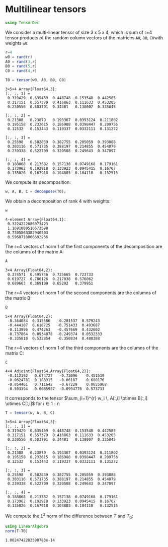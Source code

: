 
# Multilinear tensors


```julia
using TensorDec
```

We consider a multi-linear tensor of size 3 x 5 x 4, which is sum of r=4 tensor products of the random column vectors of the matrices `A0`, `B0`, `C0`with weights `w0`:


```julia
r=4
w0 = rand(r)
A0 = rand(3,r)
B0 = rand(5,r)
C0 = rand(4,r)

T0 = tensor(w0, A0, B0, C0)
```




    3×5×4 Array{Float64,3}:
    [:, :, 1] =
     0.319429  0.635469  0.448748  0.153548  0.442585
     0.317151  0.557379  0.416863  0.111633  0.453205
     0.230556  0.503791  0.34481   0.138007  0.335045
    
    [:, :, 2] =
     0.21308   0.23879   0.193367  0.0393124  0.211802
     0.195158  0.232615  0.186988  0.0398447  0.209756
     0.12532   0.153443  0.119337  0.0332111  0.131272
    
    [:, :, 3] =
     0.25598   0.582839  0.382755  0.205059  0.393088
     0.303116  0.571735  0.388197  0.214855  0.454079
     0.239338  0.522709  0.320508  0.249643  0.347097
    
    [:, :, 4] =
     0.188868  0.213582  0.157138  0.0749168  0.179161
     0.173962  0.192918  0.133923  0.0945415  0.16767 
     0.135026  0.167918  0.104803  0.104118   0.132515



We compute its decomposition:


```julia
w, A, B, C = decompose(T0);
```

We obtain a decomposition of rank 4 with weights:


```julia
w
```




    4-element Array{Float64,1}:
     0.3224222686073423
     1.1691009516673598
     0.7305863382940503
     0.5968718066692266



The r=4 vectors of norm 1 of the first components of the decomposition are the columns of the matrix A:  


```julia
A
```




    3×4 Array{Float64,2}:
     0.374571  0.495746  0.725665  0.723733
     0.619727  0.786126  0.217038  0.576062
     0.689663  0.369109  0.65292   0.379951



The r=4 vectors  of norm 1 of the second components are the columns of the matrix B: 


```julia
B
```




    5×4 Array{Float64,2}:
     -0.364084  0.315586   -0.201537  0.579243 
     -0.444107  0.618725   -0.751433  0.493687 
     -0.113996  0.474263   -0.457669  0.432602 
     -0.737864  0.0934078  -0.249374  0.0532333
     -0.335818  0.532854   -0.350834  0.480388 



The r=4 vectors of norm 1 of the third components are the columns of the matrix C:


```julia
C
```




    4×4 Adjoint{Float64,Array{Float64,2}}:
     -0.112192   0.674727   -0.73096    0.451539 
     -0.0624781  0.183315   -0.06187    0.680176 
     -0.854461   0.711642   -0.67229    0.0655968
     -0.503394   0.0685937  -0.0994776  0.573733 



It corresponds to the tensor $\sum_{i=1}^{r} w_i \, A[:,i] \otimes B[:,i] \otimes C[:,i]$ for $i \in 1:r$:


```julia
T = tensor(w, A, B, C)
```




    3×5×4 Array{Float64,3}:
    [:, :, 1] =
     0.319429  0.635469  0.448748  0.153548  0.442585
     0.317151  0.557379  0.416863  0.111633  0.453205
     0.230556  0.503791  0.34481   0.138007  0.335045
    
    [:, :, 2] =
     0.21308   0.23879   0.193367  0.0393124  0.211802
     0.195158  0.232615  0.186988  0.0398447  0.209756
     0.12532   0.153443  0.119337  0.0332111  0.131272
    
    [:, :, 3] =
     0.25598   0.582839  0.382755  0.205059  0.393088
     0.303116  0.571735  0.388197  0.214855  0.454079
     0.239338  0.522709  0.320508  0.249643  0.347097
    
    [:, :, 4] =
     0.188868  0.213582  0.157138  0.0749168  0.179161
     0.173962  0.192918  0.133923  0.0945415  0.16767 
     0.135026  0.167918  0.104803  0.104118   0.132515



We compute the $L^2$ norm of the difference between $T$ and $T_0$:


```julia
using LinearAlgebra
norm(T-T0)
```




    1.0024742282590783e-14


